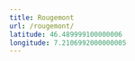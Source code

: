 ```yaml
---
title: Rougemont
url: /rougemont/
latitude: 46.489999100000006
longitude: 7.2106992000000005
---
```

